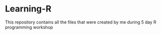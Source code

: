 # Learning-R

This repository contains all the files that were created by me during 5 day R programming workshop
